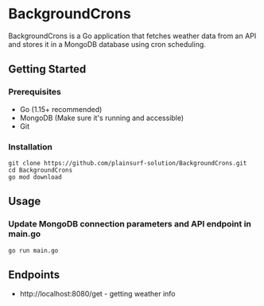 # BackgroundCrons

BackgroundCrons is a Go application that fetches weather data from an API and stores it in a MongoDB database using cron scheduling.

## Getting Started

### Prerequisites
- Go (1.15+ recommended)
- MongoDB (Make sure it's running and accessible)
- Git

### Installation
```
git clone https://github.com/plainsurf-solution/BackgroundCrons.git
cd BackgroundCrons
go mod download
```

## Usage

### Update MongoDB connection parameters and API endpoint in main.go
```go run main.go```

## Endpoints 
- http://localhost:8080/get - getting weather info
